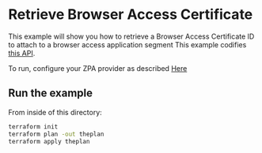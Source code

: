 # Retrieve Browser Access Certificate

This example will show you how to retrieve a Browser Access Certificate ID to attach to a browser access application segment
This example codifies [this API](https://help.zscaler.com/zpa/api-reference#/ba-certificate-controller/getAllIssuedCerts).

To run, configure your ZPA provider as described [Here](https://github.com/zscaler/terraform-provider-zpa/blob/master/docs/index.md)

## Run the example

From inside of this directory:

```bash
terraform init
terraform plan -out theplan
terraform apply theplan
```
